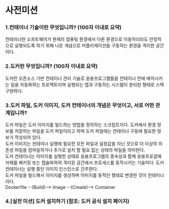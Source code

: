 # 사전미션


### 1.컨테이너 기술이란 무엇입니까? (100자 이내로 요약)
컨테이너란 소프트웨어가 현재의 컴퓨팅 환경에서 다른 환경으로 이동하더라도 안정적으로 실행되도록 하기 위해 나온 개념으로 어플리케이션을 구동하는 환경을 격리한 공간이다.

### 2.도커란 무엇입니까? (100자 이내로 요약)
도커란 오픈소스 기반 컨테이너 관리 기술로 응용프로그램들을 컨테이너 안에 배치시키는 일을 자동화하는 프로젝트이며 실행되는 앱과 구동하는 시스템이 분리된 형태로 스택 구현하다.

### 3.도커 파일, 도커 이미지, 도커 컨테이너의 개념은 무엇이고, 서로 어떤 관계입니까?
도커 파일은 도커 이미지를 빌드하는 방법을 정의하는 스크립트이다. 도커에서 환경 정보를 저장하는 파일을 도커 파일이라고 하며 도커 파일에는 컨테이너 구둥에 필요한 정보가 작성되어 있다.   
도커 이미지는 컨테이너 실행에 필요한 모든 파일과 설정값을 지닌 것으로 더 이상의 의존성 파일을 컴파일하거나 추가로 설치 할 필요 없는 상태의 파일을 의미한다.   
도커 컨테이너는 이미지를 실행한 상태로 응용프로그램의 종속성과 함께 응용프로글매 자체를 패키징 또는 캡슐화하여 격리된 공간에서 프로세스를 동작시키는 기술이다.
도커 컨테이너는 실행 중인 이미지 인스턴스로 간주한다.   
도커 파일을 빌드해서 이미지를 생성하며 이미지를 동적인 형태로 변경한 것이 컨테이너이다.   
Dockerfile --(Build)--> Image --(Create)--> Container

### 4.[실전 미션] 도커 설치하기 (참조: 도커 공식 설치 페이지)
